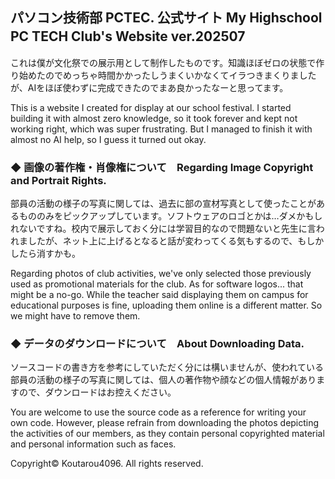 ## パソコン技術部 PCTEC. 公式サイト My Highschool PC TECH Club's Website ver.202507　

これは僕が文化祭での展示用として制作したものです。知識ほぼゼロの状態で作り始めたのでめっちゃ時間かかったしうまくいかなくてイラつきまくりましたが、AIをほぼ使わずに完成できたのでまあ良かったなーと思ってます。

This is a website I created for display at our school festival. I started building it with almost zero knowledge, so it took forever and kept not working right, which was super frustrating. But I managed to finish it with almost no AI help, so I guess it turned out okay.


### ◆ 画像の著作権・肖像権について　Regarding Image Copyright and Portrait Rights.

部員の活動の様子の写真に関しては、過去に部の宣材写真として使ったことがあるもののみをピックアップしています。ソフトウェアのロゴとかは…ダメかもしれないですね。校内で展示しておく分には学習目的なので問題ないと先生に言われましたが、ネット上に上げるとなると話が変わってくる気もするので、もしかしたら消すかも。

Regarding photos of club activities, we've only selected those previously used as promotional materials for the club. As for software logos... that might be a no-go. While the teacher said displaying them on campus for educational purposes is fine, uploading them online is a different matter. So we might have to remove them.

### ◆ データのダウンロードについて　About Downloading Data.

ソースコードの書き方を参考にしていただく分には構いませんが、使われている部員の活動の様子の写真に関しては、個人の著作物や顔などの個人情報がありますので、ダウンロードはお控えください。

You are welcome to use the source code as a reference for writing your own code. However, please refrain from downloading the photos depicting the activities of our members, as they contain personal copyrighted material and personal information such as faces.

Copyright© Koutarou4096. All rights reserved.
